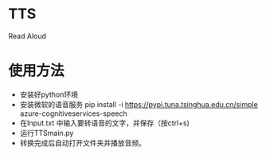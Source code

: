 # TTS
Read Aloud 
# 使用方法
* 安装好python环境
* 安装微软的语音服务
pip install -i https://pypi.tuna.tsinghua.edu.cn/simple  azure-cognitiveservices-speech
* 在Input.txt 中输入要转语音的文字，并保存（按ctrl+s)
* 运行TTSmain.py
* 转换完成后自动打开文件夹并播放音频。
